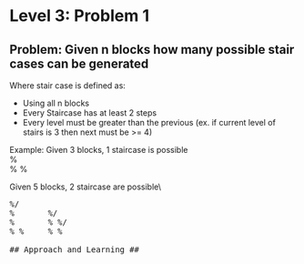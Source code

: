 # Level 3: Problem 1 #

## Problem: Given n blocks how many possible stair cases can be generated ##
Where stair case is defined as:
- Using all n blocks
- Every Staircase has at least 2 steps
- Every level must be greater than the previous (ex. if current level of stairs is 3 then next must be >= 4)

Example:
Given 3 blocks, 1 staircase is possible\
%\
% %

Given 5 blocks, 2 staircase are possible\
<pre>
%/       
%       %/
%       % %/
% %     % %
<pre\>
## Approach and Learning ##
